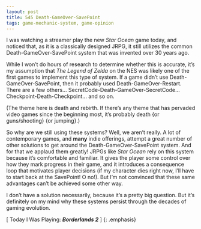 ```yaml
---
layout: post
title: 545 Death-GameOver-SavePoint
tags: game-mechanic-system, game-opinion
---
```

I was watching a streamer play the new *Star Ocean* game today, and noticed that, as it is a classically designed JRPG, it still utilizes the common Death-GameOver-SavePoint system that was invented over 30 years ago.

While I won’t do hours of research to determine whether this is accurate, it’s my assumption that *The Legend of Zelda* on the NES was likely one of the first games to implement this type of system.  If a game didn’t use Death-GameOver-SavePoint, then it probably used Death-GameOver-Restart. There are a few others… SecretCode-Death-GameOver-SecretCode… Checkpoint-Death-Checkpoint… and so on.

(The theme here is death and rebirth.  If there’s any theme that has pervaded video games since the beginning most, it’s probably death {or guns/shooting} {or jumping}.)

So why are we still using these systems? Well, we aren’t really.  A lot of contemporary games, and **many** indie offerings, attempt a great number of other solutions to get around the Death-GameOver-SavePoint system.  And for that we applaud them greatly!  JRPGs like *Star Ocean* rely on this system because it’s comfortable and familiar.  It gives the player some control over how they mark progress in their game, and it introduces a consequence loop that motivates player decisions (if my character dies right now, I’ll have to start back at the SavePoint! O no!). But I’m not convinced that these same advantages can’t be achieved some other way.

I don’t have a solution necessarily, because it’s a pretty big question.  But it’s definitely on my mind why these systems persist through the decades of gaming evolution.

[ Today I Was Playing: ***Borderlands 2*** ]
{: .emphasis}